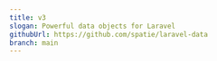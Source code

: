 ```yaml
---
title: v3
slogan: Powerful data objects for Laravel
githubUrl: https://github.com/spatie/laravel-data
branch: main
---
```


